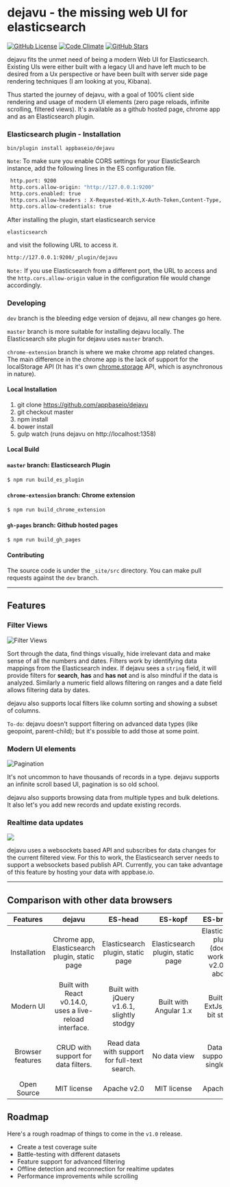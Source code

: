 dejavu - the missing web UI for elasticsearch
====

[![GitHub License](https://img.shields.io/badge/license-MIT-blue.svg)](https://raw.githubusercontent.com/appbaseio/dejavu/dev/LICENSE.md)
[![Code Climate](https://codeclimate.com/github/appbaseio/dejaVu/badges/gpa.svg)](https://codeclimate.com/github/appbaseio/dejaVu)
[![GitHub Stars](https://labs.turbo.run/git-brag?user=appbaseio&repo=dejavu&maxn=7)](https://github.com/appbaseio/dejavu/stargazers)

dejavu fits the unmet need of being a modern Web UI for Elasticsearch. Existing UIs were either built with a legacy UI and have left much to be desired from a Ux perspective or have been built with server side page rendering techniques (I am looking at you, Kibana).

Thus started the journey of dejavu, with a goal of 100% client side rendering and usage of modern UI elements (zero page reloads, infinite scrolling, filtered views). It's available as a github hosted page, chrome app and as an Elasticsearch plugin.

### Elasticsearch plugin - Installation

``bin/plugin install appbaseio/dejavu``

``Note``: To make sure you enable CORS settings for your ElasticSearch instance, add the following lines in the ES configuration file.

```sh
 http.port: 9200
 http.cors.allow-origin: "http://127.0.0.1:9200"
 http.cors.enabled: true
 http.cors.allow-headers : X-Requested-With,X-Auth-Token,Content-Type, Content-Length, Authorization
 http.cors.allow-credentials: true
```

After installing the plugin, 
start elasticsearch service 
```sh
elasticsearch
```
and visit the following URL to access it.

```sh 
http://127.0.0.1:9200/_plugin/dejavu 
```

``Note:`` If you use Elasticsearch from a different port, the URL to access and the `http.cors.allow-origin` value in the configuration file would change accordingly.

### Developing

``dev`` branch is the bleeding edge version of dejavu, all new changes go here.

``master`` branch is more suitable for installing dejavu locally. The Elasticsearch site plugin for dejavu uses ``master`` branch.

``chrome-extension`` branch is where we make chrome app related changes. The main difference in the chrome app is the lack of support for the localStorage API (It has it's own [chrome.storage](https://developer.chrome.com/extensions/storage) API, which is asynchronous in nature).

#### Local Installation

1. git clone https://github.com/appbaseio/dejavu
2. git checkout master
3. npm install
4. bower install
5. gulp watch (runs dejavu on http://localhost:1358)

#### Local Build

#### `master` branch: Elasticsearch Plugin

```sh
$ npm run build_es_plugin
```

#### `chrome-extension` branch: Chrome extension

```sh
$ npm run build_chrome_extension
```

#### `gh-pages` branch: Github hosted pages

```sh
$ npm run build_gh_pages
```

#### Contributing

The source code is under the ``_site/src`` directory.
You can make pull requests against the ``dev`` branch.

---

## Features

### Filter Views

![Filter Views](http://gdurl.com/DKHu)

Sort through the data, find things visually, hide irrelevant data and make sense of all the numbers and dates. Filters work by identifying data mappings from the Elasticsearch index. If dejavu sees a ``string`` field, it will provide filters for **search**, **has** and **has not** and is also mindful if the data is analyzed. Similarly a numeric field allows filtering on ranges and a date field allows filtering data by dates.

dejavu also supports local filters like column sorting and showing a subset of columns.

``To-do``: dejavu doesn't support filtering on advanced data types (like geopoint, parent-child); but it's possible to add those at some point.

### Modern UI elements

![Pagination](http://gdurl.com/P6Ay)

It's not uncommon to have thousands of records in a type. dejavu supports an infinite scroll based UI, pagination is so old school.

dejavu also supports browsing data from multiple types and bulk deletions. It also let's you add new records and update existing records.

### Realtime data updates

![](http://gdurl.com/lBVA)

dejavu uses a websockets based API and subscribes for data changes for the current filtered view. For this to work, the Elasticsearch server needs to support a websockets based publish API. Currently, you can take advantage of this feature by hosting your data with appbase.io.

---

## Comparison with other data browsers

|     Features     |                                                    dejavu                                                    | ES-head | ES-kopf | ES-browser |                                 Kibana                                |
|:----------------:|:------------------------------------------------------------------------------------------------------------:|:------------------:|:------------------:|:---------------------:|:---------------------------------------------------------------------:|
| Installation     | Chrome app, Elasticsearch plugin, static page      | Elasticsearch plugin, static page | Elasticsearch plugin, static page  | Elasticsearch plugin (doesn't work with v2.0 and above) | Elasticsearch plugin |
| Modern UI        | Built with React v0.14.0, uses a live-reload interface.                                                  | Built with jQuery v1.6.1, slightly stodgy | Built with Angular 1.x | Built with ExtJs, but a bit stodgy | Built with Node.JS, Hapi, Jade                                                                     |
| Browser features | CRUD with support for data filters. | Read data with support for full-text search. | No data view |  Data view support for a single type | Read view with support for visualizations / charting |
| Open Source      | MIT license                                                                          |  Apache v2.0               |       MIT license             |   Apache v2.0                    |   Apache v2.0                                                                    |



## Roadmap

Here's a rough roadmap of things to come in the ``v1.0`` release.

* Create a test coverage suite
* Battle-testing with different datasets
* Feature support for advanced filtering
* Offline detection and reconnection for realtime updates
* Performance improvements while scrolling
